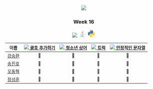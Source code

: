 <div align="center">
  <h3><img src="https://user-images.githubusercontent.com/46666296/133788774-1bba4108-db05-4d35-88ac-e355f29040a0.png"></h3>

  ### <center>**Week 16**</center>
  <!--CPP-->
  <img src="https://media.vlpt.us/images/seungju0000/post/0bb96d2c-93ff-4415-86ea-f6c71b40260b/img%20(1).png" height="25">
  <!--Java-->
  <img src="https://raw.githubusercontent.com/vscode-icons/vscode-icons/master/icons/file_type_jar.svg" height="25"/>
  <!--Python-->
  <img src="https://raw.githubusercontent.com/vscode-icons/vscode-icons/master/icons/file_type_python.svg" height="25"/>

  <!--문제를 풀었으면 위의 아이콘 중에 하나를 복사해서 붙여넣기-->
  <!--링크 삽입할 때 Forked Repo(개인 저장소)가 아닌 Remote Repo(원본 저장소) 주소를 붙여넣을 것-->
  <!--주소를 붙여넣는 방법 대신에 './파일명.cpp', './파일명.java', './파일명.py'처럼 링크를 연결해주는 방법이 더 편함-->
  |                    이름                    |[<img src="https://d2gd6pc034wcta.cloudfront.net/tier/13.svg" height="13"> 괄호 추가하기](https://www.acmicpc.net/problem/16637)|[<img src="https://d2gd6pc034wcta.cloudfront.net/tier/14.svg" height="13"> 청소년 상어](https://www.acmicpc.net/problem/19236)|[<img src="https://d2gd6pc034wcta.cloudfront.net/tier/10.svg" height="12"> 트럭](https://www.acmicpc.net/problem/13335)|[<img src="https://d2gd6pc034wcta.cloudfront.net/tier/10.svg" height="12"> 안정적인 문자열](https://www.acmicpc.net/problem/4889)|
  |:---------------------------------------:|:---:|:---:|:---:|:---:|
  |[강승환](https://github.com/kangshwan)|🧠|🧠|🧠|🧠|
  |[송진호](https://github.com/sth4881)|🧠|🧠|🧠|🧠|
  |[오동혁](https://github.com/97DongHyeokOH)|🧠|🧠|🧠|🧠|
  |[장성훈](https://github.com/jsh9611)|🧠|🧠|🧠|🧠|